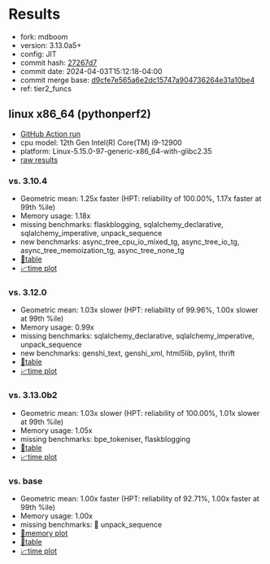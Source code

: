 # Results

- fork: mdboom
- version: 3.13.0a5+
- config: JIT
- commit hash: [27267d7](https://github.com/mdboom/cpython/commit/27267d7)
- commit date: 2024-04-03T15:12:18-04:00
- commit merge base: [d9cfe7e565a6e2dc15747a904736264e31a10be4](https://github.com/mdboom/cpython/commit/d9cfe7e565a6e2dc15747a904736264e31a10be4)
- ref: tier2_funcs

## linux x86_64 (pythonperf2)

- [GitHub Action run](https://github.com/faster-cpython/benchmarking/actions/runs/8544252560)
- cpu model: 12th Gen Intel(R) Core(TM) i9-12900
- platform: Linux-5.15.0-97-generic-x86_64-with-glibc2.35
- [raw results](bm-20240403-pythonperf2-x86_64-mdboom-tier2_funcs-3.13.0a5%2B-27267d7.json)

### vs. 3.10.4

- Geometric mean: 1.25x faster (HPT: reliability of 100.00%, 1.17x faster at 99th %ile)
- Memory usage: 1.18x
- missing benchmarks: flaskblogging, sqlalchemy_declarative, sqlalchemy_imperative, unpack_sequence
- new benchmarks: async_tree_cpu_io_mixed_tg, async_tree_io_tg, async_tree_memoization_tg, async_tree_none_tg
- [📄table](bm-20240403-pythonperf2-x86_64-mdboom-tier2_funcs-3.13.0a5%2B-27267d7-vs-3.10.4.md)
- [📈time plot](bm-20240403-pythonperf2-x86_64-mdboom-tier2_funcs-3.13.0a5%2B-27267d7-vs-3.10.4.svg)

### vs. 3.12.0

- Geometric mean: 1.03x slower (HPT: reliability of 99.96%, 1.00x slower at 99th %ile)
- Memory usage: 0.99x
- missing benchmarks: sqlalchemy_declarative, sqlalchemy_imperative, unpack_sequence
- new benchmarks: genshi_text, genshi_xml, html5lib, pylint, thrift
- [📄table](bm-20240403-pythonperf2-x86_64-mdboom-tier2_funcs-3.13.0a5%2B-27267d7-vs-3.12.0.md)
- [📈time plot](bm-20240403-pythonperf2-x86_64-mdboom-tier2_funcs-3.13.0a5%2B-27267d7-vs-3.12.0.svg)

### vs. 3.13.0b2

- Geometric mean: 1.03x slower (HPT: reliability of 100.00%, 1.01x slower at 99th %ile)
- Memory usage: 1.05x
- missing benchmarks: bpe_tokeniser, flaskblogging
- [📄table](bm-20240403-pythonperf2-x86_64-mdboom-tier2_funcs-3.13.0a5%2B-27267d7-vs-3.13.0b2.md)
- [📈time plot](bm-20240403-pythonperf2-x86_64-mdboom-tier2_funcs-3.13.0a5%2B-27267d7-vs-3.13.0b2.svg)

### vs. base

- Geometric mean: 1.00x faster (HPT: reliability of 92.71%, 1.00x faster at 99th %ile)
- Memory usage: 1.00x
- missing benchmarks: 🔴 unpack_sequence
- [🧠memory plot](bm-20240403-pythonperf2-x86_64-mdboom-tier2_funcs-3.13.0a5%2B-27267d7-vs-base-mem.svg)
- [📄table](bm-20240403-pythonperf2-x86_64-mdboom-tier2_funcs-3.13.0a5%2B-27267d7-vs-base.md)
- [📈time plot](bm-20240403-pythonperf2-x86_64-mdboom-tier2_funcs-3.13.0a5%2B-27267d7-vs-base.svg)

